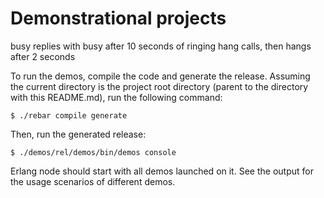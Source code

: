 Demonstrational projects
=======================

busy    replies with busy after 10 seconds of ringing
hang    calls, then hangs after 2 seconds

To run the demos, compile the code and generate the release.
Assuming the current directory is the project root directory
(parent to the directory with this README.md), run the following
command:

    $ ./rebar compile generate

Then, run the generated release:

    $ ./demos/rel/demos/bin/demos console

Erlang node should start with all demos launched on it. See
the output for the usage scenarios of different demos.
